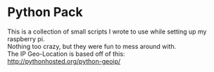 Python Pack
========
  
This is a collection of small scripts I wrote to use while setting up my raspberry pi.  
Nothing too crazy, but they were fun to mess around with.  
The IP Geo-Location is based off of this:  
http://pythonhosted.org/python-geoip/
